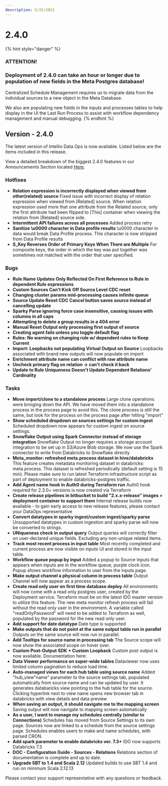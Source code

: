 ```yaml
---
description: 5/25/2021
---
```


# 2.4.0

{% hint style="danger" %}
### ATTENTION!

### Deployment of 2.4.0 can take an hour or longer due to population of new fields in the Meta Postgres database!

Centralized Schedule Management requires us to migrate data from the individual sources to a new object in the Meta Database.

We also are populating new fields in the inputs and processes tables to help display in the UI the Last Run Process to assist with workflow dependency management and manual debugging.
{% endhint %}

## **Version - 2.4.0**

The latest version of Intellio Data Ops is now available. Listed below are the items included in this release.

View a detailed breakdown of the biggest 2.4.0 features in our Announcements Section located [Here](https://intellio.gitbook.io/dataops/v/master/releases/announcements).

### **Hotfixes**

* **Relation expression is incorrectly displayed when viewed from other\(related\) source**  Fixed issue with incorrect display of relation expression when viewed from \[Related\] source. When relation expression used more that one attribute from the Related source, only the first attribute had been flipped to \[This\] container when viewing the relation from \[Related\] source side.
* **Intermittent API failures across all processes**  Added process retry
* **Sanitize \u0000 character in Data profile results**  \u0000 character in data would break Data Profile process. This character is now stripped from Data Profile results
* **S\_Key Reverses Order of Primary Keys When There are Multiple**  For composite keys, the order in which the key was put together was sometimes not matched with the order that user specified.

### **Bugs**

* **Rule Name Updates Only Reflected On First Reference to Rule in dependent Rule expressions**
* **Custom Sources Can't Kick Off Source Level CDC reset**
* **Changing cluster params mid-processing causes infinite queue**
* **Source Update Reset CDC Cancel button saves source instead of cancelling update**
* **Sparky Parse ignoring force case insensitive, causing issues with columns in all caps**
* **Attempting to delete a group results in a 404 error**
* **Manual Reset Output only processing first output of source**
* **Creating agent fails unless you toggle default flag**
* **Rules: No warning on changing rule w/ dependent rules to Keep Current**
* **Import: Loopbacks not populating Virtual Output on Source**  Loopbacks associated with brand new outputs will now populate on import
* **Enrichment attribute name can conflict with raw attribute name**
* **Uncheck primary flag on relation -&gt; can't check it back**
* **Update to Rule Uniqueness Doesn't Update Dependent Relations' Cardinality**

### **Tasks**

* **Move import/clone to a standalone process**  Large clone operations were bringing down the API. We have moved them into a standalone process in the process page to avoid this. The clone process is still the same, but look for the process on the process page after hitting "import"
* **Show scheduled dropdown on sources settings for custom ingest**  Scheduled dropdown now appears for custom ingest on source settings.
* **Snowflake Output using Spark Connector instead of storage integration**  Snowflake Output no longer requires a storage account integration to be set up in S3/Azure Blob storage. We now use the Spark connector to write from Databricks to Snowflake directly
* **Meta\_monitor: refreshed meta.process dataset in hive/databricks**  This feature creates metadata monitoring dataset in databricks: meta.process. This dataset is refreshed periodically \(default setting is 15 min\). Please make sure to run latest Terraform infrastructure script as part of deployment to enable databricks-postgres traffic.
* **Add Agent name hook in Auth0 during Terraform run**  Auth0 hook required for 2.3.0+ versions is now created via Terraform
* **Create release pipelines in bitbucket to build "2.x.x-release" images + deployment container to support them**  Internal release builds now available - to gain early access to new release features, please contact your DataOps representative
* **Convert datatypes in sparky ingest/custom ingest/sparky parse**  Unsupported datatypes in custom ingestion and sparky parse will now be converted to strings.
* **UNiqueness check in output query**  Output queries will correctly filter on user-declared unique fields. Excluding any non-unique related items.
* **Track most recent process in input table**  Most recently completed and current process are now visible on inputs UI and stored in the input table.
* **Workflow queue popup by input**  Added a popup to Source Inputs that appears when inputs are in the workflow queue, purple clock icon. Popup shows workflow information to user from the inputs page.
* **Make output channel a physical column in process table**  Output Channel will now appear as a process scope.
* **Create read only user on first time database deploy**  All environments will now come with a read only postgres user, created by the Deployment service. Terraform must be on the latest IDO master version to utilize this feature. The new meta monitor refresh process will fail without the read only user in the environment. A variable called "readOnlyPassword" will need to be added to Terraform as well, populated by the password for the new read only user.
* **Add support for date datatype**  Date type is supported
* **Make outputs that do not point at the same output table run in parallel**  Outputs on the same source will now run in parallel.
* **Add Tooltips for source name in processing tab**  The Source scope will now show the associated scope on hover over.
* **Custom Post-Output SDK + Custom Loopback**  Custom post output is now available. Documentation here:
* **Data Viewer performance on super-wide tables**  Dataviewer now uses limited column pagination to reduce load time.
* **Auto-managed views for each hub table using source name**  Added "hub\_view"name" parameter to the source settings tab, populated automatically from source name and can be updated by user. It generates databaricks view pointing to the hub table for the source. Clicking hyperlink next to view name opens new browser tab in databricks with view details and data preview
* **When saving an output, it should navigate me to the mapping screen**  Saving output will now navigate to mapping screen automatically
* **As a user, I want to manage my schedules centrally \(similar to Connections\)**  Schedules has moved from Source Settings to its own page. Sources now are linked to a schedule from the source settings page.   Schedules enables users to make and name schedules, with parsed CRON.
* **Add spark parameter to enable databricks ver. 7.3+**  IDO now supports Databricks 7.3
* **DOC - Configuration Guide - Sources - Relations**  Relations section of documentation is complete and up to date.
* **Upgrade SBT to 1.4 and Scala 2.12**  Updated builds to use SBT 1.4 and run on minimum Scala 2.12.13

Please contact your support representative with any questions or feedback.

